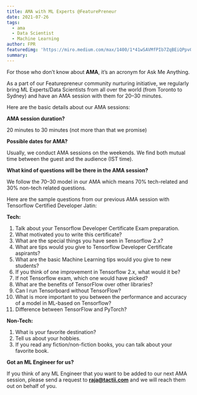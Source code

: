 ```yaml
---
title: AMA with ML Experts @FeaturePreneur
date: 2021-07-26
tags: 
  - ama
  - Data Scientist
  - Machine Learning
author: FPR
featuredimg: 'https://miro.medium.com/max/1400/1*41wSAVMfPIb7ZqBEiQPpvQ.jpeg'
summary: 
---
```


For those who don’t know about **AMA**, it’s an acronym for Ask Me Anything.

As a part of our Featurepreneur community nurturing initiative, we regularly bring ML Experts/Data Scientists from all over the world (from Toronto to Sydney) and have an AMA session with them for 20–30 minutes.

Here are the basic details about our AMA sessions:

**AMA session duration?** 

20 minutes to 30 minutes (not more than that we promise)

**Possible dates for AMA?**

Usually, we conduct AMA sessions on the weekends. We find both mutual time between the guest and the audience (IST time).

**What kind of questions will be there in the AMA session?** 

We follow the 70–30 model in our AMA which means 70% tech-related and 30% non-tech related questions.

Here are the sample questions from our previous AMA session with Tensorflow Certified Developer Jatin:

**Tech:**
1. Talk about your Tensorflow Developer Certificate Exam preparation.
2. What motivated you to write this certificate?
3. What are the special things you have seen in Tensorflow 2.x?
4. What are tips would you give to Tensorflow Developer Certificate aspirants?
5. What are the basic Machine Learning tips would you give to new students?
6. If you think of one improvement in Tensorflow 2.x, what would it be?
7. If not Tensorflow exam, which one would have picked?
8. What are the benefits of TensorFlow over other libraries?
9. Can I run Tensorboard without TensorFlow?
10. What is more important to you between the performance and accuracy of a model in ML-based on Tensorflow?
11. Difference between TensorFlow and PyTorch?

**Non-Tech:**
1. What is your favorite destination?
2. Tell us about your hobbies.
3. If you read any fiction/non-fiction books, you can talk about your favorite book.

**Got an ML Engineer for us?**

If you think of any ML Engineer that you want to be added to our next AMA session, please send a request to **raja@tactii.com** and we will reach them out on behalf of you.


